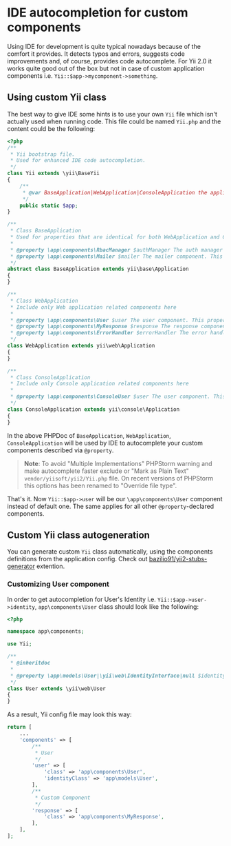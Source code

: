 IDE autocompletion for custom components
========================================

Using IDE for development is quite typical nowadays because of the comfort it provides. It detects typos and errors, suggests code improvements and, of course, provides code autocomplete. For Yii 2.0 it works quite good out of the box but not in case of custom application components i.e. `Yii::$app->mycomponent->something`.

Using custom Yii class
----------------------

The best way to give IDE some hints is to use your own `Yii` file which isn't actually used when running code. This file could be
named `Yii.php` and the content could be the following:

```php
<?php
/**
 * Yii bootstrap file.
 * Used for enhanced IDE code autocompletion.
 */
class Yii extends \yii\BaseYii
{
    /**
     * @var BaseApplication|WebApplication|ConsoleApplication the application instance
     */
    public static $app;
}

/**
 * Class BaseApplication
 * Used for properties that are identical for both WebApplication and ConsoleApplication
 *
 * @property \app\components\RbacManager $authManager The auth manager for this application. Null is returned if auth manager is not configured. This property is read-only. Extended component.
 * @property \app\components\Mailer $mailer The mailer component. This property is read-only. Extended component.
 */
abstract class BaseApplication extends yii\base\Application
{
}

/**
 * Class WebApplication
 * Include only Web application related components here
 *
 * @property \app\components\User $user The user component. This property is read-only. Extended component.
 * @property \app\components\MyResponse $response The response component. This property is read-only. Extended component.
 * @property \app\components\ErrorHandler $errorHandler The error handler application component. This property is read-only. Extended component.
 */
class WebApplication extends yii\web\Application
{
}

/**
 * Class ConsoleApplication
 * Include only Console application related components here
 *
 * @property \app\components\ConsoleUser $user The user component. This property is read-only. Extended component.
 */
class ConsoleApplication extends yii\console\Application
{
}
```

In the above PHPDoc of `BaseApplication`, `WebApplication`, `ConsoleApplication` will be used by IDE to autocomplete your custom components described via `@property`.

> **Note**: To avoid "Multiple Implementations" PHPStorm warning and make autocomplete faster
> exclude or "Mark as Plain Text" `vendor/yiisoft/yii2/Yii.php` file. On recent versions of PHPStorm this options has been renamed to "Override file type".

That's it. Now `Yii::$app->user` will be our `\app\components\User` component instead of default one. The same applies for all other `@property`-declared components.

Custom Yii class autogeneration
----------------------

You can generate custom `Yii` class automatically, using the components definitions from the application config.
Check out [bazilio91/yii2-stubs-generator](https://github.com/bazilio91/yii2-stubs-generator) extention.

### Customizing User component

In order to get autocompletion for User's Identity i.e. `Yii::$app->user->identity`, `app\components\User` class should look like the following:

```php
<?php

namespace app\components;

use Yii;

/**
 * @inheritdoc
 *
 * @property \app\models\User|\yii\web\IdentityInterface|null $identity The identity object associated with the currently logged-in user. null is returned if the user is not logged in (not authenticated).
 */
class User extends \yii\web\User
{
}
```

As a result, Yii config file may look this way:

```php
return [
    ...
    'components' => [
        /**
         * User
         */
        'user' => [
            'class' => 'app\components\User',
            'identityClass' => 'app\models\User',
        ],
        /**
         * Custom Component
         */
        'response' => [
            'class' => 'app\components\MyResponse',
        ],
    ],
];
```
